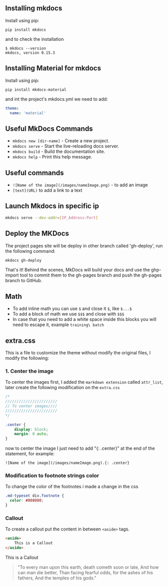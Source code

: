 ## Installing mkdocs

Install using pip:

```shell
pip install mkdocs
```

and to check the installation 

```shell
$ mkdocs --version
mkdocs, version 0.15.3
```

## Installing Material for mkdocs

Install using pip:

```shell
pip install mkdocs-material
```

and int the project's mkdocs.yml we need to add:

```yml
theme:
  name: 'material' 
```

## Useful MkDocs Commands

* `mkdocs new [dir-name]` - Create a new project.
* `mkdocs serve` - Start the live-reloading docs server.
* `mkdocs build` - Build the documentation site.
* `mkdocs help` - Print this help message.

## Useful commands

* `![Name of the image](/images/nameImage.png)` -  to add an image 
* `[text](URL)` to add a link to a text 

## Launch Mkdocs in specific ip

```bash
mkdocs serve --dev-addr=[IP_Address:Port]
```

## Deploy the MKDocs

The project pages site will be deploy in other branch called 'gh-deploy', run the following command:

```bash
mkdocs gh-deploy
```

That's it! Behind the scenes, MkDocs will build your docs and use the ghp-import tool to commit them to the gh-pages branch and push the gh-pages branch to GitHub.

## Math

* To add inline math you can use `$` and close it `$`, like `$...$`
* To add a block of math we use `$$$` and close with `$$$`
* In case that you need to add a white space inside this blocks you will need to escape it, example `training\ batch`

## extra.css

This is a file to customize the theme without modify the original files, I modify the following:

### 1. Center the image

To center the images first, I added the `markdown extension` called `attr_list`, later create the following modification on the `extra.css`

```css
/*
///////////////////////
// To center images////
///////////////////////
*/

.center {
    display: block;
    margin: 0 auto;
}
```

now to center the image I just need to add "{: .center}" at the end of the statement, for example:

`![Name of the image](/images/nameImage.png).{: .center}`

### Modification to footnote strings color

To change the color of the footnotes i made a change in the css

```css
.md-typeset div.footnote {
  color: #808080;
}
```

### Callout

To create a callout put the content in between `<aside>` tags.

```html
<aside>
    This is a Callout
</aside>
```

<aside>
    This is a Callout
</aside>

>"To every man upon this earth, death cometh soon or late, And how can man die better, Than facing fearful odds, for the ashes of his fathers, And the temples of his gods."

